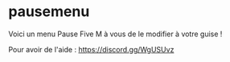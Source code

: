 # pausemenu

Voici un menu Pause Five M à vous de le modifier à votre guise !

Pour avoir de l'aide : https://discord.gg/WgUSUvz
